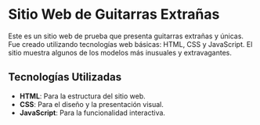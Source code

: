 # Sitio Web de Guitarras Extrañas

Este es un sitio web de prueba que presenta guitarras extrañas y únicas. Fue creado utilizando tecnologías web básicas: HTML, CSS y JavaScript. El sitio muestra algunos de los modelos más inusuales y extravagantes.

## Tecnologías Utilizadas

- **HTML**: Para la estructura del sitio web.
- **CSS**: Para el diseño y la presentación visual.
- **JavaScript**: Para la funcionalidad interactiva.

